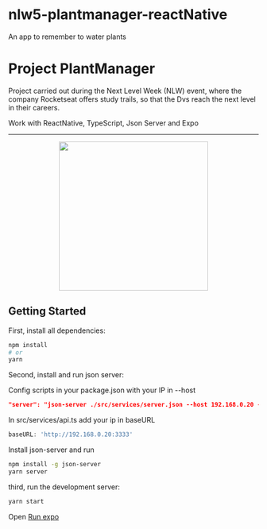 # nlw5-plantmanager-reactNative
An app to remember to water plants 

# Project PlantManager

Project carried out during the Next Level Week (NLW) event, where the company Rocketseat offers study trails, so that the Dvs reach the next level in their careers.

Work with ReactNative, TypeScript, Json Server and Expo

---

<p align="center">
  <img width="300" src="src/assets/to_readme/planrmanager.gif">
</p>


## Getting Started


First, install all dependencies:

```bash
npm install
# or
yarn
```

Second, install and run json server:

Config scripts in your package.json with your IP in --host

```json
"server": "json-server ./src/services/server.json --host 192.168.0.20 --port 3333 --delay 700"
```

In src/services/api.ts add your ip in baseURL
```ts
baseURL: 'http://192.168.0.20:3333'
```

Install json-server and run
```bash
npm install -g json-server
yarn server
```

third, run the development server:

```bash
yarn start
```

Open [Run expo](https://docs.expo.io/)
